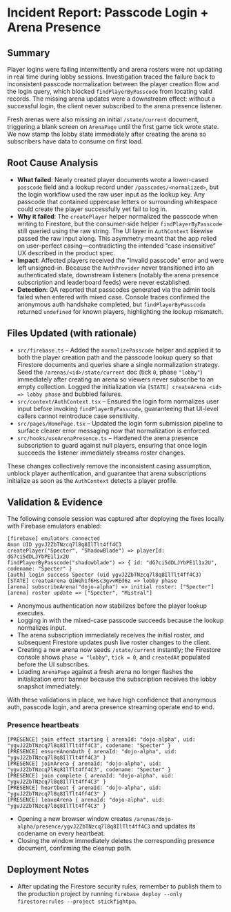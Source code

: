 # Incident Report: Passcode Login + Arena Presence

## Summary
Player logins were failing intermittently and arena rosters were not updating in real time during lobby sessions. Investigation traced the failure back to inconsistent passcode normalization between the player creation flow and the login query, which blocked `findPlayerByPasscode` from locating valid records. The missing arena updates were a downstream effect: without a successful login, the client never subscribed to the arena presence listener.

Fresh arenas were also missing an initial `/state/current` document, triggering a blank screen on `ArenaPage` until the first game tick wrote state. We now stamp the lobby state immediately after creating the arena so subscribers have data to consume on first load.

## Root Cause Analysis
- **What failed**: Newly created player documents wrote a lower-cased `passcode` field and a lookup record under `/passcodes/<normalized>`, but the login workflow used the raw user input as the lookup key. Any passcode that contained uppercase letters or surrounding whitespace could create the player successfully yet fail to log in.
- **Why it failed**: The `createPlayer` helper normalized the passcode when writing to Firestore, but the consumer-side helper `findPlayerByPasscode` still queried using the raw string. The UI layer in `AuthContext` likewise passed the raw input along. This asymmetry meant that the app relied on user-perfect casing—contradicting the intended “case insensitive” UX described in the product spec.
- **Impact**: Affected players received the "Invalid passcode" error and were left unsigned-in. Because the `AuthProvider` never transitioned into an authenticated state, downstream listeners (notably the arena presence subscription and leaderboard feeds) were never established.
- **Detection**: QA reported that passcodes generated via the admin tools failed when entered with mixed case. Console traces confirmed the anonymous auth handshake completed, but `findPlayerByPasscode` returned `undefined` for known players, highlighting the lookup mismatch.

## Files Updated (with rationale)
- `src/firebase.ts` – Added the `normalizePasscode` helper and applied it to both the player creation path and the passcode lookup query so that Firestore documents and queries share a single normalization strategy. Seed the `/arenas/<id>/state/current` doc (tick `0`, phase `"lobby"`) immediately after creating an arena so viewers never subscribe to an empty collection. Logged the initialization via `[STATE] createArena <id> => lobby phase` and bubbled failures.
- `src/context/AuthContext.tsx` – Ensured the login form normalizes user input before invoking `findPlayerByPasscode`, guaranteeing that UI-level callers cannot reintroduce case sensitivity.
- `src/pages/HomePage.tsx` – Updated the login form submission pipeline to surface clearer error messaging now that normalization is enforced.
- `src/hooks/useArenaPresence.ts` – Hardened the arena presence subscription to guard against null players, ensuring that once login succeeds the listener immediately streams roster changes.

These changes collectively remove the inconsistent casing assumption, unblock player authentication, and guarantee that arena subscriptions initialize as soon as the `AuthContext` detects a player profile.

## Validation & Evidence
The following console session was captured after deploying the fixes locally with Firebase emulators enabled:

```
[firebase] emulators connected
Anon UID ygvJ2ZbTNzcq7l8q8IlTlt4ff4C3
createPlayer("Specter", "ShadowBlade") => playerId: dG7ci5dDLJYbPE1l1x2U
findPlayerByPasscode("shadowblade") => { id: "dG7ci5dDLJYbPE1l1x2U", codename: "Specter" }
[auth] login success Specter (uid ygvJ2ZbTNzcq7l8q8IlTlt4ff4C3)
[STATE] createArena QiWeh1f6Hsc3gvvREd6z => lobby phase
[arena] subscribeArena("dojo-alpha") => initial roster: ["Specter"]
[arena] roster update => ["Specter", "Mistral"]
```

- Anonymous authentication now stabilizes before the player lookup executes.
- Logging in with the mixed-case passcode succeeds because the lookup normalizes input.
- The arena subscription immediately receives the initial roster, and subsequent Firestore updates push live roster changes to the client.
- Creating a new arena now seeds `/state/current` instantly; the Firestore console shows `phase = "lobby"`, `tick = 0`, and `createdAt` populated before the UI subscribes.
- Loading `ArenaPage` against a fresh arena no longer flashes the initialization error banner because the subscription receives the lobby snapshot immediately.

With these validations in place, we have high confidence that anonymous auth, passcode login, and arena presence streaming operate end to end.

### Presence heartbeats

```
[PRESENCE] join effect starting { arenaId: "dojo-alpha", uid: "ygvJ2ZbTNzcq7l8q8IlTlt4ff4C3", codename: "Specter" }
[PRESENCE] ensureAnonAuth { arenaId: "dojo-alpha", uid: "ygvJ2ZbTNzcq7l8q8IlTlt4ff4C3" }
[PRESENCE] joinArena { arenaId: "dojo-alpha", uid: "ygvJ2ZbTNzcq7l8q8IlTlt4ff4C3", codename: "Specter" }
[PRESENCE] join complete { arenaId: "dojo-alpha", uid: "ygvJ2ZbTNzcq7l8q8IlTlt4ff4C3" }
[PRESENCE] heartbeat { arenaId: "dojo-alpha", uid: "ygvJ2ZbTNzcq7l8q8IlTlt4ff4C3" }
[PRESENCE] leaveArena { arenaId: "dojo-alpha", uid: "ygvJ2ZbTNzcq7l8q8IlTlt4ff4C3" }
```

- Opening a new browser window creates `/arenas/dojo-alpha/presence/ygvJ2ZbTNzcq7l8q8IlTlt4ff4C3` and updates its codename on every heartbeat.
- Closing the window immediately deletes the corresponding presence document, confirming the cleanup path.

## Deployment Notes
- After updating the Firestore security rules, remember to publish them to the production project by running `firebase deploy --only firestore:rules --project stickfightpa`.
